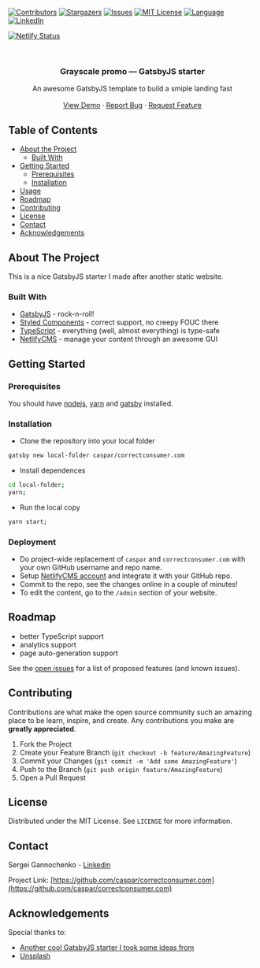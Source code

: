 <!-- PROJECT SHIELDS -->
<!--
*** Reference links are enclosed in brackets [ ] instead of parentheses ( ).
*** See the bottom of this document for the declaration of the reference variables
*** for contributors-url, forks-url, etc. This is an optional, concise syntax you may use.
*** https://www.markdownguide.org/basic-syntax/#reference-style-links
-->
[![Contributors][contributors-shield]][contributors-url]
[![Stargazers][stars-shield]][stars-url]
[![Issues][issues-shield]][issues-url]
[![MIT License][license-shield]][license-url]
[![Language][language-shield]][language-url]
[![LinkedIn][linkedin-shield]][linkedin-url]

[![Netlify Status](https://api.netlify.com/api/v1/badges/33f7184a-3241-42b5-885a-1af0f00bac3d/deploy-status)](https://app.netlify.com/sites/correct-consumer/deploys)
<!-- PROJECT LOGO -->
<br />
<p align="center">
  <!--
  <a href="https://github.com/caspar/correctconsumer.com">
    <img src="images/logo.png" alt="Logo" width="80" height="80">
  </a>
  -->

  <h3 align="center">Grayscale promo &mdash; GatsbyJS starter</h3>

  <p align="center">
    An awesome GatsbyJS template to build a smiple landing fast
    <!--
    <br />
    <a href="https://github.com/caspar/correctconsumer.com"><strong>Explore the docs »</strong></a>
    -->
    <br />
    <br />
    <a href="https://correctconsumer.com.netlify.com/">View Demo</a>
    ·
    <a href="https://github.com/caspar/correctconsumer.com/issues">Report Bug</a>
    ·
    <a href="https://github.com/caspar/correctconsumer.com/issues">Request Feature</a>
  </p>
</p>



<!-- TABLE OF CONTENTS -->
## Table of Contents

* [About the Project](#about-the-project)
  * [Built With](#built-with)
* [Getting Started](#getting-started)
  * [Prerequisites](#prerequisites)
  * [Installation](#installation)
* [Usage](#usage)
* [Roadmap](#roadmap)
* [Contributing](#contributing)
* [License](#license)
* [Contact](#contact)
* [Acknowledgements](#acknowledgements)



<!-- ABOUT THE PROJECT -->
## About The Project

<!--
[![Preview Screen Shot][product-screenshot]](https://example.com)
-->

This is a nice GatsbyJS starter I made after another static website.

### Built With

* [GatsbyJS](https://www.gatsbyjs.org/) - rock-n-roll!
* [Styled Components](https://www.styled-components.com/) - correct support, no creepy FOUC there
* [TypeScript](http://www.typescriptlang.org/) - everything (well, almost everything) is type-safe
* [NetlifyCMS](https://www.netlifycms.org/) - manage your content through an awesome GUI

<!-- GETTING STARTED -->
## Getting Started

### Prerequisites

You should have [nodejs](https://nodesource.com/blog/installing-node-js-tutorial-using-nvm-on-mac-os-x-and-ubuntu/), [yarn](https://yarnpkg.com/lang/en/docs/install/#mac-stable) and [gatsby](https://www.gatsbyjs.org/docs/quick-start/) installed.

### Installation

* Clone the repository into your local folder
```sh
gatsby new local-folder caspar/correctconsumer.com
```
* Install dependences
```sh
cd local-folder;
yarn;
```
* Run the local copy
```sh
yarn start;
```

### Deployment

* Do project-wide replacement of `caspar` and `correctconsumer.com` with your own GitHub username and repo name.
* Setup [NetlifyCMS account](https://www.netlifycms.org/) and integrate it with your GitHub repo.
* Commit to the repo, see the changes online in a couple of minutes!
* To edit the content, go to the `/admin` section of your website.

<!-- ROADMAP -->
## Roadmap

* better TypeScript support
* analytics support
* page auto-generation support

See the [open issues](https://github.com/caspar/correctconsumer.com/issues) for a list of proposed features (and known issues).

<!-- CONTRIBUTING -->
## Contributing

Contributions are what make the open source community such an amazing place to be learn, inspire, and create. Any contributions you make are **greatly appreciated**.

1. Fork the Project
2. Create your Feature Branch (`git checkout -b feature/AmazingFeature`)
3. Commit your Changes (`git commit -m 'Add some AmazingFeature'`)
4. Push to the Branch (`git push origin feature/AmazingFeature`)
5. Open a Pull Request

<!-- LICENSE -->
## License

Distributed under the MIT License. See `LICENSE` for more information.

<!-- CONTACT -->
## Contact

Sergei Gannochenko - [Linkedin](https://www.linkedin.com/in/sergey-gannochenko/)

Project Link: [https://github.com/caspar/correctconsumer.com](https://github.com/caspar/correctconsumer.com)

<!-- ACKNOWLEDGEMENTS -->
## Acknowledgements

Special thanks to:

* [Another cool GatsbyJS starter I took some ideas from](https://github.com/damassi/gatsby-starter-typescript-rebass-netlifycms)
* [Unsplash](https://unsplash.com)

<!-- MARKDOWN LINKS & IMAGES -->
<!-- https://www.markdownguide.org/basic-syntax/#reference-style-links -->
[contributors-shield]: https://img.shields.io/github/contributors/caspar/correctconsumer.com.svg?style=flat-square
[contributors-url]: https://github.com/caspar/correctconsumer.com/graphs/contributors
[language-shield]: https://img.shields.io/github/languages/top/caspar/correctconsumer.com.svg?style=flat-square
[language-url]: https://github.com/caspar/correctconsumer.com
[forks-shield]: https://img.shields.io/github/forks/caspar/correctconsumer.com.svg?style=flat-square
[forks-url]: https://github.com/caspar/correctconsumer.com/network/members
[stars-shield]: https://img.shields.io/github/stars/caspar/correctconsumer.com.svg?style=flat-square
[stars-url]: https://github.com/caspar/correctconsumer.com/stargazers
[issues-shield]: https://img.shields.io/github/issues/caspar/correctconsumer.com.svg?style=flat-square
[issues-url]: https://github.com/caspar/correctconsumer.com/issues
[license-shield]: https://img.shields.io/github/license/caspar/correctconsumer.com.svg?style=flat-square
[license-url]: https://github.com/caspar/correctconsumer.com/blob/master/LICENSE.txt
[linkedin-shield]: https://img.shields.io/badge/-LinkedIn-black.svg?style=flat-square&logo=linkedin&colorB=555
[linkedin-url]: https://www.linkedin.com/in/sergey-gannochenko/
[product-screenshot]: images/screenshot.png
